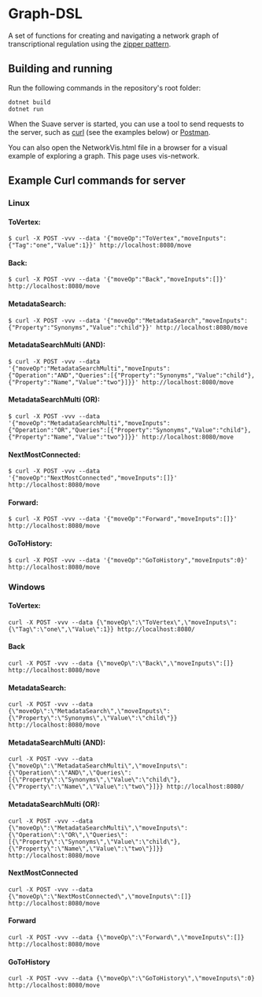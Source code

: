 # Graph-DSL
A set of functions for creating and navigating a network graph of transcriptional regulation using the [zipper pattern](https://en.wikipedia.org/wiki/Zipper_(data_structure)).

## Building and running
Run the following commands in the repository's root folder:
```
dotnet build
dotnet run
```
When the Suave server is started, you can use a tool to send requests to the server, such as [curl](https://curl.se/) (see the examples below) or [Postman](https://www.postman.com/).

You can also open the NetworkVis.html file in a browser for a visual example of exploring a graph. This page uses vis-network.

## Example Curl commands for server
### Linux
#### ToVertex:
```
$ curl -X POST -vvv --data '{"moveOp":"ToVertex","moveInputs":{"Tag":"one","Value":1}}' http://localhost:8080/move
```
#### Back:
```
$ curl -X POST -vvv --data '{"moveOp":"Back","moveInputs":[]}' http://localhost:8080/move
```
#### MetadataSearch:
```
$ curl -X POST -vvv --data '{"moveOp":"MetadataSearch","moveInputs":{"Property":"Synonyms","Value":"child"}}' http://localhost:8080/move
```
#### MetadataSearchMulti (AND):
```
$ curl -X POST -vvv --data '{"moveOp":"MetadataSearchMulti","moveInputs":{"Operation":"AND","Queries":[{"Property":"Synonyms","Value":"child"},{"Property":"Name","Value":"two"}]}}' http://localhost:8080/move
```
#### MetadataSearchMulti (OR):
```
$ curl -X POST -vvv --data '{"moveOp":"MetadataSearchMulti","moveInputs":{"Operation":"OR","Queries":[{"Property":"Synonyms","Value":"child"},{"Property":"Name","Value":"two"}]}}' http://localhost:8080/move
```
#### NextMostConnected:
```
$ curl -X POST -vvv --data '{"moveOp":"NextMostConnected","moveInputs":[]}' http://localhost:8080/move
```
#### Forward:
```
$ curl -X POST -vvv --data '{"moveOp":"Forward","moveInputs":[]}' http://localhost:8080/move
```
#### GoToHistory:
```
$ curl -X POST -vvv --data '{"moveOp":"GoToHistory","moveInputs":0}' http://localhost:8080/move
```

### Windows
#### ToVertex:
```
curl -X POST -vvv --data {\"moveOp\":\"ToVertex\",\"moveInputs\":{\"Tag\":\"one\",\"Value\":1}} http://localhost:8080/
```
#### Back
```
curl -X POST -vvv --data {\"moveOp\":\"Back\",\"moveInputs\":[]} http://localhost:8080/move
```
#### MetadataSearch:
```
curl -X POST -vvv --data {\"moveOp\":\"MetadataSearch\",\"moveInputs\":{\"Property\":\"Synonyms\",\"Value\":\"child\"}} http://localhost:8080/move
```
#### MetadataSearchMulti (AND):
```
curl -X POST -vvv --data {\"moveOp\":\"MetadataSearchMulti\",\"moveInputs\":{\"Operation\":\"AND\",\"Queries\":[{\"Property\":\"Synonyms\",\"Value\":\"child\"},{\"Property\":\"Name\",\"Value\":\"two\"}]}} http://localhost:8080/
```
#### MetadataSearchMulti (OR):
```
curl -X POST -vvv --data {\"moveOp\":\"MetadataSearchMulti\",\"moveInputs\":{\"Operation\":\"OR\",\"Queries\":[{\"Property\":\"Synonyms\",\"Value\":\"child\"},{\"Property\":\"Name\",\"Value\":\"two\"}]}} http://localhost:8080/move
```
#### NextMostConnected
```
curl -X POST -vvv --data {\"moveOp\":\"NextMostConnected\",\"moveInputs\":[]} http://localhost:8080/move
```
#### Forward
```
curl -X POST -vvv --data {\"moveOp\":\"Forward\",\"moveInputs\":[]} http://localhost:8080/move
```
#### GoToHistory
```
curl -X POST -vvv --data {\"moveOp\":\"GoToHistory\",\"moveInputs\":0} http://localhost:8080/move
```